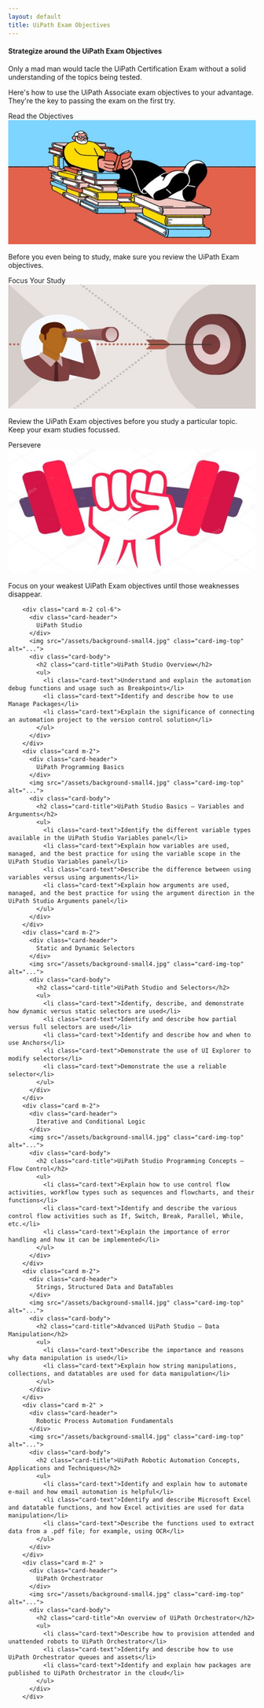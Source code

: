 ```yaml
---
layout: default
title: UiPath Exam Objectives
---
```

<div class="row">
  <div class="col-12 mb-2  d-flex align-items-stretch">
    <div class="card">
      <div class="card-header">
        <h4>Strategize around the UiPath Exam Objectives</h4>
      </div>
      <div class="card-body">
        <p class="card-text">Only a mad man would tacle the UiPath Certification Exam without a solid understanding of the topics being tested.</p>
        <p class="card-text">Here's how to use the UiPath Associate exam objectives to your advantage. They're the key to passing the exam on the first try.</p>
      </div>
    </div>
  </div>
  <div class=" col-6 col-xs-6 col-sm-6 col-md-4 col-lg-4 col-xl-4 mb-2  d-flex align-items-stretch">
    <div class="card" >
      <div class="card-header">Read the Objectives</div>
      <img src="/assets/read.jpg" class="card-img-top" alt="uipath certification">
      <div class="card-body d-flex flex-column">
        <p class="card-text">Before you even being to study, make sure you review the UiPath Exam objectives.</p>
      </div>
    </div>
  </div>
  <div class=" col-6 col-xs-6 col-sm-6 col-md-4 col-lg-4 col-xl-4 mb-2  d-flex align-items-stretch">
    <div class="card" >
      <div class="card-header">Focus Your Study</div>
      <img src="/assets/focus.jpg" class="card-img-top" alt="uipath certification">
      <div class="card-body d-flex flex-column">
        <p class="card-text">Review the UiPath Exam objectives before you study a particular topic. Keep your exam studies focussed.</p>
      </div>
    </div>
  </div>
  <div class=" col-12 col-xs-12 col-sm-12 col-md-4 col-lg-4 col-xl-4 mb-2  d-flex align-items-stretch">
    <div class="card" >
      <div class="card-header">Persevere</div>
      <img src="/assets/dumbell.jpg" class="card-img-top" alt="uipath certification">
      <div class="card-body d-flex flex-column">
        <p class="card-text">Focus on your weakest UiPath Exam objectives until those weaknesses disappear.</p>
      </div>
    </div>
  </div>
  <div class=" col-12   d-flex align-items-stretch">

        <div class="card m-2 col-6">
          <div class="card-header">
            UiPath Studio
          </div>
          <img src="/assets/background-small4.jpg" class="card-img-top" alt="...">
          <div class="card-body">
            <h2 class="card-title">UiPath Studio Overview</h2>
            <ul>
              <li class="card-text">Understand and explain the automation debug functions and usage such as Breakpoints</li>
              <li class="card-text">Identify and describe how to use Manage Packages</li>
              <li class="card-text">Explain the significance of connecting an automation project to the version control solution</li>
            </ul>
          </div>
        </div>
        <div class="card m-2">
          <div class="card-header">
            UiPath Programming Basics
          </div>
          <img src="/assets/background-small4.jpg" class="card-img-top" alt="...">
          <div class="card-body">
            <h2 class="card-title">UiPath Studio Basics – Variables and Arguments</h2>
            <ul>
              <li class="card-text">Identify the different variable types available in the UiPath Studio Variables panel</li>
              <li class="card-text">Explain how variables are used, managed, and the best practice for using the variable scope in the UiPath Studio Variables panel</li>
              <li class="card-text">Describe the difference between using variables versus using arguments</li>
              <li class="card-text">Explain how arguments are used, managed, and the best practice for using the argument direction in the UiPath Studio Arguments panel</li>
            </ul>
          </div>
        </div>
        <div class="card m-2">
          <div class="card-header">
            Static and Dynamic Selectors
          </div>
          <img src="/assets/background-small4.jpg" class="card-img-top" alt="...">
          <div class="card-body">
            <h2 class="card-title">UiPath Studio and Selectors</h2>
            <ul>
              <li class="card-text">Identify, describe, and demonstrate how dynamic versus static selectors are used</li>
              <li class="card-text">Identify and describe how partial versus full selectors are used</li>
              <li class="card-text">Identify and describe how and when to use Anchors</li>
              <li class="card-text">Demonstrate the use of UI Explorer to modify selectors</li>
              <li class="card-text">Demonstrate the use a reliable selector</li>
            </ul>
          </div>
        </div>
        <div class="card m-2">
          <div class="card-header">
            Iterative and Conditional Logic
          </div>
          <img src="/assets/background-small4.jpg" class="card-img-top" alt="...">
          <div class="card-body">
            <h2 class="card-title">UiPath Studio Programming Concepts – Flow Control</h2>
            <ul>
              <li class="card-text">Explain how to use control flow activities, workflow types such as sequences and flowcharts, and their functions</li>
              <li class="card-text">Identify and describe the various control flow activities such as If, Switch, Break, Parallel, While, etc.</li>
              <li class="card-text">Explain the importance of error handling and how it can be implemented</li>
            </ul>
          </div>
        </div>
        <div class="card m-2">
          <div class="card-header">
            Strings, Structured Data and DataTables
          </div>
          <img src="/assets/background-small4.jpg" class="card-img-top" alt="...">
          <div class="card-body">
            <h2 class="card-title">Advanced UiPath Studio – Data Manipulation</h2>
            <ul>
              <li class="card-text">Describe the importance and reasons why data manipulation is used</li>
              <li class="card-text">Explain how string manipulations, collections, and datatables are used for data manipulation</li>
            </ul>
          </div>
        </div>
        <div class="card m-2" >
          <div class="card-header">
            Robotic Process Automation Fundamentals
          </div>
          <img src="/assets/background-small4.jpg" class="card-img-top" alt="...">
          <div class="card-body">
            <h2 class="card-title">UiPath Robotic Automation Concepts, Applications and Techniques</h2>
            <ul>
              <li class="card-text">Identify and explain how to automate e-mail and how email automation is helpful</li>
              <li class="card-text">Identify and describe Microsoft Excel and datatable functions, and how Excel activities are used for data manipulation</li>
              <li class="card-text">Describe the functions used to extract data from a .pdf file; for example, using OCR</li>
            </ul>
          </div>
        </div>
        <div class="card m-2" >
          <div class="card-header">
            UiPath Orchestrator
          </div>
          <img src="/assets/background-small4.jpg" class="card-img-top" alt="...">
          <div class="card-body">
            <h2 class="card-title">An overview of UiPath Orchestrator</h2>
            <ul>
              <li class="card-text">Describe how to provision attended and unattended robots to UiPath Orchestrator</li>
              <li class="card-text">Identify and describe how to use UiPath Orchestrator queues and assets</li>
              <li class="card-text">Identify and explain how packages are published to UiPath Orchestrator in the cloud</li>
            </ul>
          </div>
        </div>


  </div>
</div>
